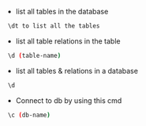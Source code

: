 - list all tables in the database

```bash
 \dt to list all the tables
```

- list all table relations in the table

```bash
 \d (table-name)
```

- list all tables & relations in a database

```bash
 \d 
```

- Connect to db by using this cmd

```bash
 \c (db-name) 
```